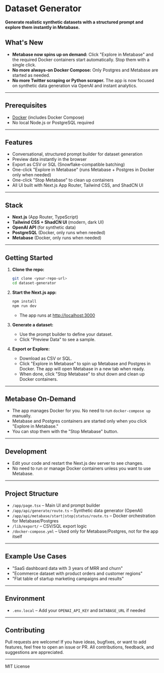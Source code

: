 # Dataset Generator

**Generate realistic synthetic datasets with a structured prompt and explore them instantly in Metabase.**

## What's New

- **Metabase now spins up on demand:** Click "Explore in Metabase" and the required Docker containers start automatically. Stop them with a single click.
- **No more always-on Docker Compose:** Only Postgres and Metabase are started as needed.
- **No more Twitter scraping or Python scraper.** The app is now focused on synthetic data generation via OpenAI and instant analytics.

---

## Prerequisites

- [Docker](https://www.docker.com/get-started) (includes Docker Compose)
- No local Node.js or PostgreSQL required

---

## Features

- Conversational, structured prompt builder for dataset generation
- Preview data instantly in the browser
- Export as CSV or SQL (Snowflake-compatible batching)
- One-click "Explore in Metabase" (runs Metabase + Postgres in Docker only when needed)
- One-click "Stop Metabase" to clean up containers
- All UI built with Next.js App Router, Tailwind CSS, and ShadCN UI

---

## Stack

- **Next.js** (App Router, TypeScript)
- **Tailwind CSS + ShadCN UI** (modern, dark UI)
- **OpenAI API** (for synthetic data)
- **PostgreSQL** (Docker, only runs when needed)
- **Metabase** (Docker, only runs when needed)

---

## Getting Started

1. **Clone the repo:**

   ```bash
   git clone <your-repo-url>
   cd dataset-generator
   ```

2. **Start the Next.js app:**

   ```bash
   npm install
   npm run dev
   ```

   - The app runs at [http://localhost:3000](http://localhost:3000)

3. **Generate a dataset:**

   - Use the prompt builder to define your dataset.
   - Click "Preview Data" to see a sample.

4. **Export or Explore:**
   - Download as CSV or SQL.
   - Click "Explore in Metabase" to spin up Metabase and Postgres in Docker. The app will open Metabase in a new tab when ready.
   - When done, click "Stop Metabase" to shut down and clean up Docker containers.

---

## Metabase On-Demand

- The app manages Docker for you. No need to run `docker-compose up` manually.
- Metabase and Postgres containers are started only when you click "Explore in Metabase."
- You can stop them with the "Stop Metabase" button.

---

## Development

- Edit your code and restart the Next.js dev server to see changes.
- No need to run or manage Docker containers unless you want to use Metabase.

---

## Project Structure

- `/app/page.tsx` – Main UI and prompt builder
- `/app/api/generate/route.ts` – Synthetic data generator (OpenAI)
- `/app/api/metabase/start|stop|status/route.ts` – Docker orchestration for Metabase/Postgres
- `/lib/export/` – CSV/SQL export logic
- `/docker-compose.yml` – Used only for Metabase/Postgres, not for the app itself

---

## Example Use Cases

- "SaaS dashboard data with 3 years of MRR and churn"
- "Ecommerce dataset with product orders and customer regions"
- "Flat table of startup marketing campaigns and results"

---

## Environment

- `.env.local` – Add your `OPENAI_API_KEY` and `DATABASE_URL` if needed

---

## Contributing

Pull requests are welcome! If you have ideas, bugfixes, or want to add features, feel free to open an issue or PR. All contributions, feedback, and suggestions are appreciated.

---

MIT License
